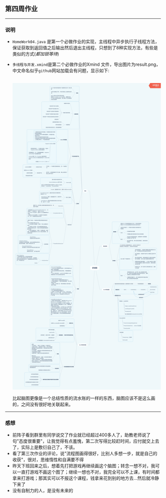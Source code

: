 ## 第四周作业

---

### 说明

- `HomeWork04.java` 是第一个必做作业的实现，主线程中异步执行子线程方法，保证获取到返回值之后输出然后退出主线程，只想到了8种实现方法，有些是类似的方式(*都加锁等待*)

- `多线程与并发.xmind`是第二个必做作业的Xmind 文件，导出图片为result.png，中文命名似乎`github`网站加载会有问题，显示如下:

  ​	![多线程与并发](result.png)

  比起脑图更像是一个总结性质的流水账的一样的东西，脑图应该不是这么画的，之间没有很好地关联起来。

---

### 感想

- 前阵子看到群里有同学说交了作业就已经超过400多人了，助教老师说了句"态度很重要"，让我觉得有点羞愧，第二次写得比较赶时间，应付就交上去了，实际上是敷衍自己了，不该。
- 看了第三次作业的评论，说"流程图画得很好，比别人多想一步，就是自己的收获"，很对，思维惰性和自满要不得
- 昨天下班回来之后，想着先打把游戏再继续画这个脑图；转念一想不对，我可以一直打游戏不画这个图了；继续一想也不对，我完全可以不上课，有时间都拿来打游戏；那其实可以不报这个课程，钱拿来花到别的地方去...然后就冷静下来了
- 没有自制力的人，是没有未来的

